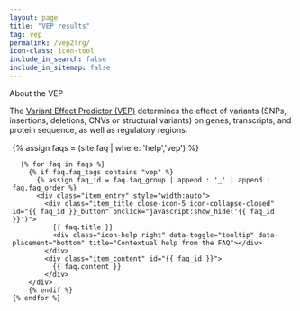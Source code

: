 ```yaml
---
layout: page
title: "VEP results"
tag: vep
permalink: /vep2lrg/
icon-class: icon-tool
include_in_search: false
include_in_sitemap: false
---
```


<script type="text/javascript" src="/js/vep2lrg.js"></script>
<script type="text/javascript">
  window.onload = function () {
    get_vep_results();
  }
</script>

<div class="section-box" id="search_help">
  <div class="clearfix">
    <div class="section-header icon-help left">About the VEP</div>
    <div class="right close-button icon-close close-icon-0" title="Close this box" onclick="javascript:$('#search_help').hide()"></div>
  </div>
  <p class="margin-top-5 margin-bottom-0 smaller-text">
    The <a href="http://www.ensembl.org/info/docs/tools/vep/index.html" target="_blank">Variant Effect Predictor (VEP)</a> determines the effect of variants (SNPs, insertions, deletions, CNVs or structural variants) on genes, transcripts, and protein sequence, as well as regulatory regions. 
  </p>
  <div style="margin: 15px 5px 0px">
    {% assign faqs = (site.faq | where: 'help','vep') %}
     
      {% for faq in faqs %}
        {% if faq.faq_tags contains "vep" %}
          {% assign faq_id = faq.faq_group | append : '_' | append : faq.faq_order %}
          <div class="item_entry" style="width:auto">
            <div class="item_title close-icon-5 icon-collapse-closed" id="{{ faq_id }}_button" onclick="javascript:show_hide('{{ faq_id }}')">
              {{ faq.title }}
              <div class="icon-help right" data-toggle="tooltip" data-placement="bottom" title="Contextual help from the FAQ"></div>
            </div>
            <div class="item_content" id="{{ faq_id }}">
              {{ faq.content }}
            </div>
        </div>
        {% endif %}
    {% endfor %}
  </div>
</div>

<div id="vep_results"></div>



